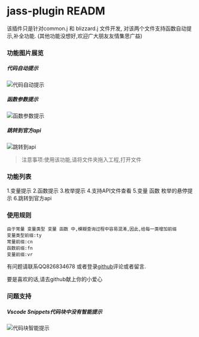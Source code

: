 # jass-plugin READM

该插件只是针对common.j 和 blizzard.j 文件开发, 对该两个文件支持函数自动提示,补全功能. (其他功能没想好,欢迎广大朋友友情集思广益)

### 功能图片展览

##### 代码自动提示
![代码自动提示](https://upload-images.jianshu.io/upload_images/1682758-05deabbe85432568.gif?imageMogr2/auto-orient/strip)

##### 函数参数提示
![函数参数提示](https://upload-images.jianshu.io/upload_images/1682758-bf4d7608f98b604a.gif?imageMogr2/auto-orient/strip)

##### 跳转到官方api
![跳转到api](https://upload-images.jianshu.io/upload_images/1682758-326cafcccc771828.gif?imageMogr2/auto-orient/strip)

> 注意事项:使用该功能,请将文件夹拖入工程,打开文件

### 功能列表
1.变量提示
2.函数提示
3.枚举提示
4.支持API文件查看
5.变量 函数  枚举的悬停提示
6.跳转到官方api

### 使用规则
    由于常量 变量类型 变量 函数 中,模糊查询过程中容易混淆,因此,给每一类增加前缀
    变量类型前缀:ty
    常量前缀:cn
    函数前缀:fn
    变量前缀:vr
    

有问题请联系QQ826834678 或者登录[github](https://github.com/NPOpenSource/jass-plugin.git)评论或者留言. 

要是喜欢的话,请去github献上你的小爱心


### 问题支持
##### Vscode Snippets代码块中没有智能提示
![代码块智能提示](https://upload-images.jianshu.io/upload_images/1682758-c7a47f461bde3f06.png?imageMogr2/auto-orient/strip%7CimageView2/2/w/1240)


    











